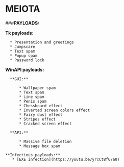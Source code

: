 # MEIOTA

###**PAYLOADS:**
    
    
   **Tk payloads:**
      
      * Presentation and greetings
      * Jumpscare
      * Text spam
      * Popup spam
      * Password lock
    
   **WinAPI payloads:** 
      
      **GUI:** 
          
          * Wallpaper spam
          * Text spam
          * Line spam
          * Penis spam
          * Chessboard effect
          * Inverted screen colors effect
          * Fairy dust effect
          * Stripes effect
          * Cracked screen effect
       
      **API:**
           
          * Massive file deletion
          * Message box spam
            
    **Infectious payloads:**
       * [EXE infection](https://youtu.be/yrcCt8f67a0)


